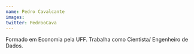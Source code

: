 ```yaml
---
name: Pedro Cavalcante
images: 
twitter: PedrooCava
---
```


Formado em Economia pela UFF. Trabalha como Cientista/ Engenheiro de Dados.

